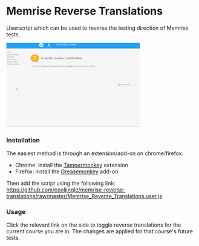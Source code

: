 # Memrise Reverse Translations

Userscript which can be used to reverse the testing direction of Memrise tests. 

<img alt="demo" src="images/demo.gif" width="70%" />

### Installation

The easiest method is through an extension/add-on on chrome/firefox:

- Chrome: install the [Tampermonkey](https://chrome.google.com/webstore/detail/dhdgffkkebhmkfjojejmpbldmpobfkfo) extension
- Firefox: install the [Greasemonkey](https://addons.mozilla.org/en-US/firefox/addon/greasemonkey/) add-on

Then add the script using the following link: https://github.com/cooljingle/memrise-reverse-translations/raw/master/Memrise_Reverse_Translations.user.js

### Usage
Click the relevant link on the side to toggle reverse translations for the current course you are in. The changes are applied for that course's future tests.
